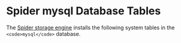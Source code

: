 
# Spider mysql Database Tables

The [Spider storage engine](../../../../../../storage-engines/spider/spider-functions/spider_copy_tables.md) installs the following system tables in the `<code>mysql</code>` database.

